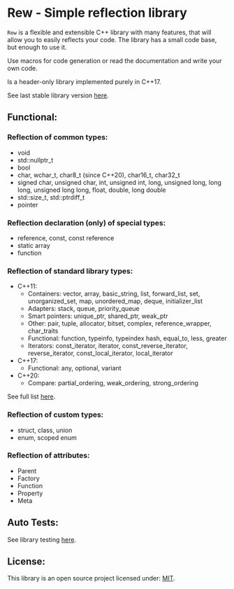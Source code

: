 # Rew - Simple reflection library 

`Rew` is a flexible and extensible C++ library with many features, that will allow you to easily reflects your code.
The library has a small code base, but enough to use it. 

Use macros for code generation or read the documentation and write your own code. 

Is a header-only library implemented purely in C++17. 

See last stable library version [here](https://github.com/Sigma-Ryden/Rew/tree/master/package). 

## Functional: 

### Reflection of common types:
- void
- std::nullptr_t
- bool
- char, wchar_t, char8_t (since C++20), char16_t, char32_t
- signed char, unsigned char, int, unsigned int, long, unsigned long, long long, unsigned long long, float, double, long double
- std::size_t, std::ptrdiff_t
- pointer 

### Reflection declaration (only) of special types:
- reference, const, const reference
- static array
- function 

### Reflection of standard library types:
- C++11:
  - Containers: vector, array, basic_string, list, forward_list, set, unorganized_set, map, unordered_map, deque, initializer_list
  - Adapters: stack, queue, priority_queue
  - Smart pointers: unique_ptr, shared_ptr, weak_ptr
  - Other: pair, tuple, allocator, bitset, complex, reference_wrapper, char_traits
  - Functional: function, typeinfo, typeindex hash, equal_to, less, greater
  - Iterators: const_iterator, iterator, const_reverse_iterator, reverse_iterator, const_local_iterator, local_iterator
- C++17:
  - Functional: any, optional, variant
- C++20:
  - Compare: partial_ordering, weak_ordering, strong_ordering 

See full list [here](https://github.com/Sigma-Ryden/Rew/tree/master/include/Rew/BuiltIn). 

### Reflection of custom types:
- struct, class, union
- enum, scoped enum 

### Reflection of attributes:
- Parent
- Factory
- Function
- Property
- Meta 

## Auto Tests:
See library testing [here](https://github.com/Sigma-Ryden/Rew/tree/master/test). 

## License:
This library is an open source project licensed under: [MIT](https://opensource.org/licenses/MIT).
